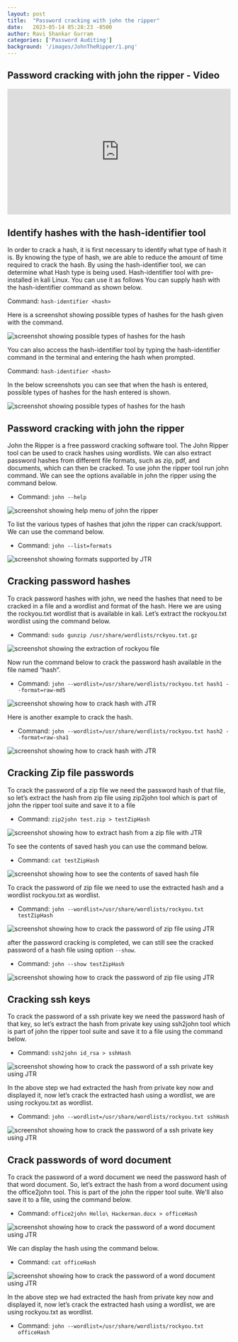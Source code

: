 ```yaml
---
layout: post
title:  "Password cracking with john the ripper"
date:   2023-05-14 05:28:23 -0500
author: Ravi Shankar Gurram
categories: ['Password Auditing']
background: '/images/JohnTheRipper/1.png'
---
```

## Password cracking with john the ripper - Video

<div style="padding:56.25% 0 0 0;position:relative;"><iframe src="https://player.vimeo.com/video/868394213?badge=0&amp;autopause=0&amp;player_id=0&amp;app_id=58479" frameborder="0" allow="autoplay; fullscreen; picture-in-picture" style="position:absolute;top:0;left:0;width:100%;height:100%;" title="password cracking with JTR"></iframe></div><script src="https://player.vimeo.com/api/player.js"></script>

## Identify hashes with the hash-identifier tool
In order to crack a hash, it is first necessary to identify what type of hash it is. By knowing the type of hash, we are able to reduce the amount of time required to crack the hash. By using the hash-identifier tool, we can determine what Hash type is being used.
Hash-identifier tool with pre-installed in kali Linux. You can use it as follows
You can supply hash with the hash-identifier command as shown below.

Command: `hash-identifier <hash>`

Here is a screenshot showing possible types of hashes for the hash given with the command. 

 <img class="img-fluid" src="/EHEblog/images/JohnTheRipper/HashIdentifer/1.png" alt="screenshot showing possible types of hashes for the hash">

You can also access the hash-identifier tool by typing the hash-identifier command in the terminal and entering the hash when prompted. 

Command: `hash-identifier <hash>`

In the below screenshots you can see that when the hash is entered, possible types of hashes for the hash entered is shown.

 <img class="img-fluid" src="/EHEblog/images/JohnTheRipper/HashIdentifer/2.png" alt="screenshot showing possible types of hashes for the hash">
 
## Password cracking with john the ripper
John the Ripper is a free password cracking software tool. The John Ripper tool can be used to crack hashes using wordlists. We can also extract password hashes from different file formats, such as zip, pdf, and documents, which can then be cracked.
To use john the ripper tool run john command. We can see the options available in john the ripper using the command below.
- Command: `john --help`

 <img class="img-fluid" src="/EHEblog/images/JohnTheRipper/0.0.png" alt="screenshot showing help menu of john the ripper">

To list the various types of hashes that john the ripper can crack/support. We can use the command below.
 - Command: `john --list=formats`
 
 <img class="img-fluid" src="/EHEblog/images/JohnTheRipper/0.1.png" alt="screenshot showing formats supported by JTR">  

## Cracking password hashes
To crack password hashes with john, we need the hashes that need to be cracked in a file and a wordlist and format of the hash.
Here we are using the rockyou.txt wordlist that is available in kali. Let’s extract the rockyou.txt wordlist using the command below.
- Command: `sudo gunzip /usr/share/wordlists/rckyou.txt.gz`
 
 <img class="img-fluid" src="/EHEblog/images/JohnTheRipper/0.2.png" alt="screenshot showing the extraction of rockyou file">  

Now run the command below to crack the password hash available in the file named “hash”.
- Command: `john --wordlist=/usr/share/wordlists/rockyou.txt hash1 --format=raw-md5`
 
 <img class="img-fluid" src="/EHEblog/images/JohnTheRipper/0.3.png" alt="screenshot showing how to crack hash with JTR">  

Here is another example to crack the hash.
- Command: `john --wordlist=/usr/share/wordlists/rockyou.txt hash2 --format=raw-sha1`
 
 <img class="img-fluid" src="/EHEblog/images/JohnTheRipper/0.4.png" alt="screenshot showing how to crack hash with JTR">   

## Cracking Zip file passwords
To crack the password of a zip file we need the password hash of that file, so let’s extract the hash from zip file using zip2john tool which is part of john the ripper tool suite and save it to a file
- Command: `zip2john test.zip > testZipHash`
 
 <img class="img-fluid" src="/EHEblog/images/JohnTheRipper/0.5.png" alt="screenshot showing how to extract hash from a zip file with JTR">   

 To see the contents of saved hash you can use the command below.
- Command: `cat testZipHash`

 <img class="img-fluid" src="/EHEblog/images/JohnTheRipper/0.6.png" alt="screenshot showing how to see the contents of saved hash file">

 To crack the password of zip file we need to use the extracted hash and a wordlist rockyou.txt as wordlist.
- Command: `john --wordlist=/usr/share/wordlists/rockyou.txt testZipHash`

 <img class="img-fluid" src="/EHEblog/images/JohnTheRipper/0.7.png" alt="screenshot showing how to crack the password of zip file using JTR">

after the password cracking is completed, we can still see the cracked password of a hash file using option `--show`.
- Command: `john --show testZipHash`

 <img class="img-fluid" src="/EHEblog/images/JohnTheRipper/0.7.png" alt="screenshot showing how to crack the password of zip file using JTR">

## Cracking ssh keys

To crack the password of a ssh private key we need the password hash of that key, so let’s extract the hash from private key using ssh2john tool which is part of john the ripper tool suite and save it to a file using the command below. 
- Command: `ssh2john id_rsa > sshHash`

 <img class="img-fluid" src="/EHEblog/images/JohnTheRipper/0.9.png" alt="screenshot showing how to crack the password of a ssh private key using JTR">

In the above step we had extracted the hash from private key now and displayed it, now let’s crack the extracted hash using a wordlist, we are using rockyou.txt as wordlist.
- Command: `john --wordlist=/usr/share/wordlists/rockyou.txt sshHash`

 <img class="img-fluid" src="/EHEblog/images/JohnTheRipper/0.10.png" alt="screenshot showing how to crack the password of a ssh private key using JTR">

## Crack passwords of word document
To crack the password of a word document we need the password hash of that word document. So, let’s extract the hash from a word document using the office2john tool. This is part of the john the ripper tool suite. We'll also save it to a file, using the command below.
- Command: `office2john Hello\ Hackerman.docx > officeHash`

 <img class="img-fluid" src="/EHEblog/images/JohnTheRipper/0.11.png" alt="screenshot showing how to crack the password of a word document using JTR">

 We can display the hash using the command below.
- Command: `cat officeHash`

 <img class="img-fluid" src="/EHEblog/images/JohnTheRipper/0.12.png" alt="screenshot showing how to crack the password of a word document using JTR">

 In the above step we had extracted the hash from private key now and displayed it, now let’s crack the extracted hash using a wordlist, we are using rockyou.txt as wordlist.
- Command: `john --wordlist=/usr/share/wordlists/rockyou.txt officeHash`

